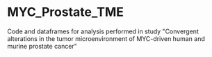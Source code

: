 # MYC_Prostate_TME
Code and dataframes for analysis performed in study "Convergent alterations in the tumor microenvironment of MYC-driven human and murine prostate cancer"
